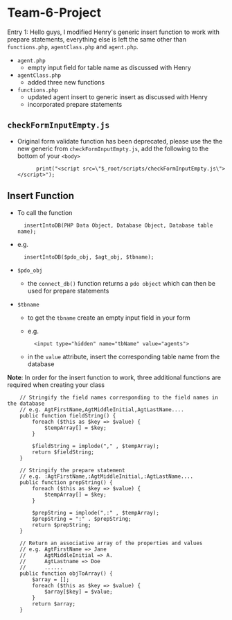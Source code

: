 # Team-6-Project
Entry 1: Hello guys, I modified Henry's generic insert function to work with prepare statements, everything else is left the same other than `functions.php`, `agentClass.php` and `agent.php`.
- `agent.php`
    - empty input field for table name as discussed with Henry 
- `agentClass.php`
    - added three new functions
- `functions.php`
    - updated agent insert to generic insert as discussed with Henry
    - incorporated prepare statements

## `checkFormInputEmpty.js`
- Original form validate function has been deprecated, please use the the new generic from `checkFormInputEmpty.js`, add the following to the bottom of your `<body>`

            print("<script src=\"$_root/scripts/checkFormInputEmpty.js\"></script>");
        

## Insert Function

- To call the function
    
        insertIntoDB(PHP Data Object, Database Object, Database table name);

- e.g.

        insertIntoDB($pdo_obj, $agt_obj, $tbname);

- `$pdo_obj`
    - the `connect_db()` function returns a `pdo object` which can then be used for prepare statements

- `$tbname`
    - to get the `tbname` create an empty input field in your form
    - e.g.
            
            <input type="hidden" name="tbName" value="agents">

    - in the `value` attribute, insert the corresponding table name from the database

**Note**:
In order for the insert function to work, three additional functions are required when creating your class

        // Stringify the field names corresponding to the field names in the database
        // e.g. AgtFirstName,AgtMiddleInitial,AgtLastName....
        public function fieldString() {
            foreach ($this as $key => $value) {
                $tempArray[] = $key;
            } 

            $fieldString = implode("," , $tempArray);
            return $fieldString;
        }

        // Stringify the prepare statement
        // e.g. :AgtFirstName,:AgtMiddleInitial,:AgtLastName....
        public function prepString() {
            foreach ($this as $key => $value) {
                $tempArray[] = $key;
            }

            $prepString = implode(",:" , $tempArray);
            $prepString = ":" . $prepString;
            return $prepString;
        }

        // Return an associative array of the properties and values
        // e.g. AgtFirstName => Jane
        //      AgtMiddleInitial => A.
        //      AgtLastname => Doe
        //      ......
        public function objToArray() {
            $array = [];
            foreach ($this as $key => $value) {
                $array[$key] = $value;
            }
            return $array;
        }
        

            
